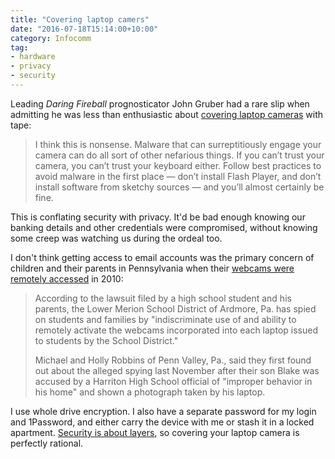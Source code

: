 ```yaml
---
title: "Covering laptop camers"
date: "2016-07-18T15:14:00+10:00"
category: Infocomm
tag:
- hardware
- privacy
- security
---
```

Leading *Daring Fireball* prognosticator John Gruber had a rare slip when admitting he was less than enthusiastic about [covering laptop cameras] with tape:

> I think this is nonsense. Malware that can surreptitiously engage your camera can do all sort of other nefarious things. If you can’t trust your camera, you can’t trust your keyboard either. Follow best practices to avoid malware in the first place — don’t install Flash Player, and don’t install software from sketchy sources — and you’ll almost certainly be fine.

This is conflating security with privacy. It'd be bad enough knowing our banking details and other credentials were compromised, without knowing some creep was watching us during the ordeal too.

I don't think getting access to email accounts was the primary concern of children and their parents in Pennsylvania when their [webcams were remotely accessed] in 2010:

> According to the lawsuit filed by a high school student and his parents, the Lower Merion School District of Ardmore, Pa. has spied on students and families by "indiscriminate use of and ability to remotely activate the webcams incorporated into each laptop issued to students by the School District."
> 
> Michael and Holly Robbins of Penn Valley, Pa., said they first found out about the alleged spying last November after their son Blake was accused by a Harriton High School official of "improper behavior in his home" and shown a photograph taken by his laptop.

I use whole drive encryption. I also have a separate password for my login and 1Password, and either carry the device with me or stash it in a locked apartment. [Security is about layers], so covering your laptop camera is perfectly rational.

[covering laptop cameras]: https://daringfireball.net/linked/2016/06/23/zuckerberg-laptop-tape
[webcams were remotely accessed]: http://www.computerworld.com/article/2521075/windows-pcs/pennsylvania-schools-spying-on-students-using-laptop-webcams--claims-lawsuit.html
[Security is about layers]: https://www.youtube.com/watch?v=_bMcXVe8zIs

